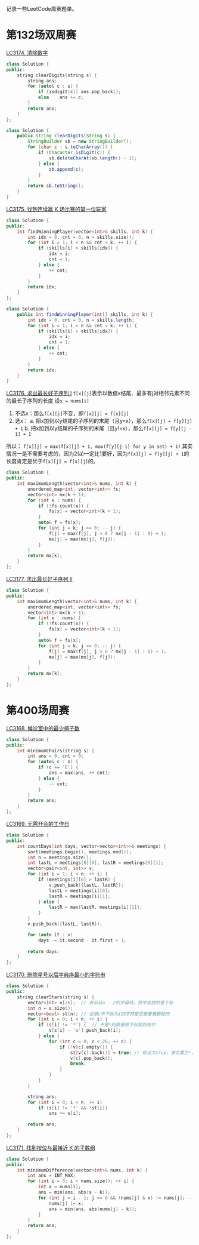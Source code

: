 记录一些LeetCode周赛题单。

# 第132场双周赛
[LC3174. 清除数字](https://leetcode.cn/problems/clear-digits/description/)
```C++
class Solution {
public:
    string clearDigits(string s) {
        string ans;
        for (auto& c : s) {
            if (isdigit(c)) ans.pop_back();
            else    ans += c;
        }
        return ans;
    }
};
```
```java
class Solution {
    public String clearDigits(String s) {
        StringBuilder sb = new StringBuilder();
        for (char c : s.toCharArray()) {
            if (Character.isDigit(c)) {
                sb.deleteCharAt(sb.length() - 1);
            } else {
                sb.append(c);
            }
        }
        return sb.toString();
    }
}
```

[LC3175. 找到连续赢 K 场比赛的第一位玩家](https://leetcode.cn/problems/find-the-first-player-to-win-k-games-in-a-row/description/)
```C++
class Solution {
public:
    int findWinningPlayer(vector<int>& skills, int k) {
        int idx = 0, cnt = 0, n = skills.size();
        for (int i = 1; i < n && cnt < k; ++ i) {
            if (skills[i] > skills[idx]) {
                idx = i;
                cnt = 1;
            } else {
                ++ cnt;
            }
        }
        return idx;
    }
};
```
```java
class Solution {
    public int findWinningPlayer(int[] skills, int k) {
        int idx = 0, cnt = 0, n = skills.length;
        for (int i = 1; i < n && cnt < k; ++ i) {
            if (skills[i] > skills[idx]) {
                idx = i;
                cnt = 1;
            } else {
                ++ cnt;
            }
        }
        return idx;
    }
}
```

[LC3176. 求出最长好子序列 I](https://leetcode.cn/problems/find-the-maximum-length-of-a-good-subsequence-i/description/)
`f[x][j]`表示以数值x结尾、最多有j对相邻元素不同的最长子序列的长度
设`x = nums[i]`
1. 不选x：那么`f[x][j]`不变，即`f[x][j] = f[x][j]`
2. 选x：
   a. 把x加到以y结尾的子序列的末尾（且y=x），那么`f[x][j] = f[y][j] + 1`
   b. 把x加到以y结尾的子序列的末尾（且y!=x），那么`f[x][j] = f[y][j - 1] + 1`

所以：
`f[x][j] = max(f[x][j] + 1, max(f[y][j-1] for y in set) + 1)`
其实情况一是不需要考虑的，因为2(a)一定比1要好，因为`f[x][j] = f[y][j] + 1`的长度肯定是优于`f[x][j] = f[x][j]`的。

```C++
class Solution {
public:
    int maximumLength(vector<int>& nums, int k) {
        unordered_map<int, vector<int>> fs;
        vector<int> mx(k + 1);
        for (int x : nums) {
            if (!fs.count(x)) {
                fs[x] = vector<int>(k + 1);
            }
            auto& f = fs[x];
            for (int j = k; j >= 0; -- j) {
                f[j] = max(f[j], j > 0 ? mx[j - 1] : 0) + 1;
                mx[j] = max(mx[j], f[j]);
            }
        }
        return mx[k];
    }
};
```

[LC3177. 求出最长好子序列 II](https://leetcode.cn/problems/find-the-maximum-length-of-a-good-subsequence-ii/description/)
```C++
class Solution {
public:
    int maximumLength(vector<int>& nums, int k) {
        unordered_map<int, vector<int>> fs;
        vector<int> mx(k + 1);
        for (int x : nums) {
            if (!fs.count(x)) {
                fs[x] = vector<int>(k + 1);
            }
            auto& f = fs[x];
            for (int j = k; j >= 0; -- j) {
                f[j] = max(f[j], j > 0 ? mx[j - 1] : 0) + 1;
                mx[j] = max(mx[j], f[j]);
            }
        }
        return mx[k];
    }
};
```


# 第400场周赛
[LC3168. 候诊室中的最少椅子数](https://leetcode.cn/problems/minimum-number-of-chairs-in-a-waiting-room/description/)
```C++
class Solution {
public:
    int minimumChairs(string s) {
        int ans = 0, cnt = 0;
        for (auto& c : s) {
            if (c == 'E') {
                ans = max(ans, ++ cnt);
            } else {
                -- cnt;
            }
        }
        return ans;
    }
};
```

[LC3169. 无需开会的工作日](https://leetcode.cn/problems/count-days-without-meetings/description/)
```C++
class Solution {
public:
    int countDays(int days, vector<vector<int>>& meetings) {
        sort(meetings.begin(), meetings.end());
        int n = meetings.size();
        int lastL = meetings[0][0], lastR = meetings[0][1];
        vector<pair<int, int>> v;
        for (int i = 1; i < n; ++ i) {
            if (meetings[i][0] > lastR) {
                v.push_back({lastL, lastR});
                lastL = meetings[i][0];
                lastR = meetings[i][1];
            } else {
                lastR = max(lastR, meetings[i][1]);
            }
        }
        v.push_back({lastL, lastR});

        for (auto it : v) 
            days -= it.second - it.first + 1;
        
        return days;
    }
};
```

[LC3170. 删除星号以后字典序最小的字符串](https://leetcode.cn/problems/lexicographically-minimum-string-after-removing-stars/description/)
```C++
class Solution {
public:
    string clearStars(string s) {
        vector<int> v[26];  // 表示从a - z的字母栈，栈中存放的是下标
        int n = s.size();
        vector<bool> st(n); // 记录s中下标为i的字符是否是要被删除的
        for (int i = 0; i < n; ++ i) {
            if (s[i] != '*') {  // 不是*则直接把下标放到栈中
                v[s[i] - 'a'].push_back(i);
            } else {
                for (int c = 0; c < 26; ++ c) {
                    if (!v[c].empty()) {
                        st[v[c].back()] = true; // 标记为true，该位置为*，需要被删除
                        v[c].pop_back();
                        break;
                    }
                }
            }
        }

        string ans;
        for (int i = 0; i < n; ++ i)
            if (s[i] != '*' && !st[i])
                ans += s[i];
        
        return ans;
    }
};
```


[LC3171. 找到按位与最接近 K 的子数组](https://leetcode.cn/problems/find-subarray-with-bitwise-and-closest-to-k/description/)
```C++
class Solution {
public:
    int minimumDifference(vector<int>& nums, int k) {
        int ans = INT_MAX;
        for (int i = 0; i < nums.size(); ++ i) {
            int x = nums[i];
            ans = min(ans, abs(x - k));
            for (int j = i - 1; j >= 0 && (nums[j] & x) != nums[j]; -- j) {
                nums[j] |= x;
                ans = min(ans, abs(nums[j] - k));
            }
        }
        return ans;
    }
};
```
